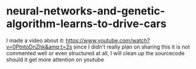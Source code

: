 # neural-networks-and-genetic-algorithm-learns-to-drive-cars
I made a video about it: https://www.youtube.com/watch?v=0PtntoDnZhk&amp;t=2s
since I didn't really plan on sharing this it is not commented well or even structured at all, I will clean up the sourcecode should it get more attention on youtube

